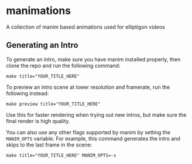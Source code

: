 # manimations
A collection of manim based animations used for elliptigon videos

## Generating an Intro

To generate an intro, make sure you have manim installed properly, then clone the repo and run the following command:

```
make title="YOUR_TITLE_HERE"
```

To preview an intro scene at lower resolution and framerate, run the following instead:

```
make preview title="YOUR_TITLE_HERE"
```

Use this for faster rendering when trying out new intros, but make sure the final render is high quality.

You can also use any other flags supported by manim by setting the `MANIM_OPTS` variable. For example, this command generates the intro and skips to the last frame in the scene:

```
make title="YOUR_TITLE_HERE" MANIM_OPTS=-s
```

